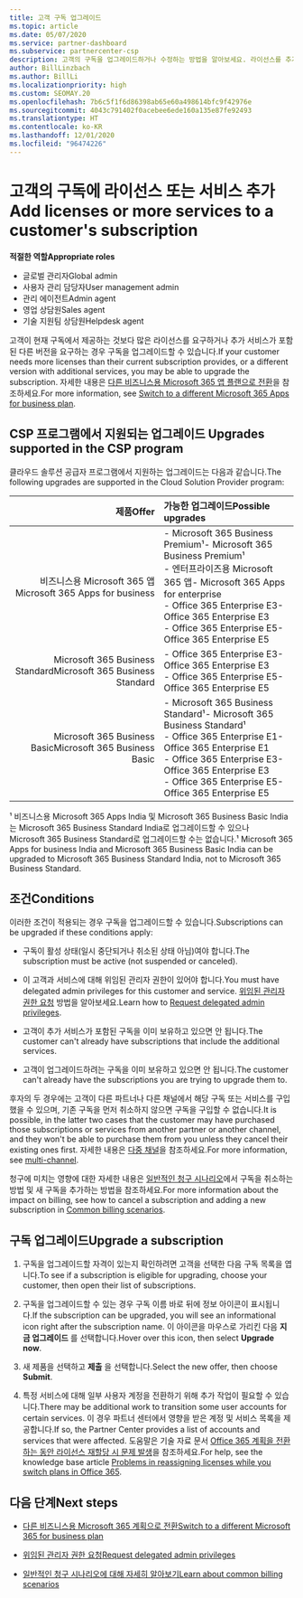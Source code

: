 ```yaml
---
title: 고객 구독 업그레이드
ms.topic: article
ms.date: 05/07/2020
ms.service: partner-dashboard
ms.subservice: partnercenter-csp
description: 고객의 구독을 업그레이드하거나 수정하는 방법을 알아보세요. 라이선스를 추가하거나 더 많은 서비스를 보유한 다른 버전으로 이동합니다.
author: BillLinzbach
ms.author: BillLi
ms.localizationpriority: high
ms.custom: SEOMAY.20
ms.openlocfilehash: 7b6c5f1f6d86398ab65e60a498614bfc9f42976e
ms.sourcegitcommit: 4043c791402f0acebee6ede160a135e87fe92493
ms.translationtype: HT
ms.contentlocale: ko-KR
ms.lasthandoff: 12/01/2020
ms.locfileid: "96474226"
---
```

# <a name="add-licenses-or-more-services-to-a-customers-subscription"></a><span data-ttu-id="8ff7e-104">고객의 구독에 라이선스 또는 서비스 추가</span><span class="sxs-lookup"><span data-stu-id="8ff7e-104">Add licenses or more services to a customer's subscription</span></span>

<span data-ttu-id="8ff7e-105">**적절한 역할**</span><span class="sxs-lookup"><span data-stu-id="8ff7e-105">**Appropriate roles**</span></span>

- <span data-ttu-id="8ff7e-106">글로벌 관리자</span><span class="sxs-lookup"><span data-stu-id="8ff7e-106">Global admin</span></span>
- <span data-ttu-id="8ff7e-107">사용자 관리 담당자</span><span class="sxs-lookup"><span data-stu-id="8ff7e-107">User management admin</span></span>
- <span data-ttu-id="8ff7e-108">관리 에이전트</span><span class="sxs-lookup"><span data-stu-id="8ff7e-108">Admin agent</span></span>
- <span data-ttu-id="8ff7e-109">영업 상담원</span><span class="sxs-lookup"><span data-stu-id="8ff7e-109">Sales agent</span></span>
- <span data-ttu-id="8ff7e-110">기술 지원팀 상담원</span><span class="sxs-lookup"><span data-stu-id="8ff7e-110">Helpdesk agent</span></span>

<span data-ttu-id="8ff7e-111">고객이 현재 구독에서 제공하는 것보다 많은 라이선스를 요구하거나 추가 서비스가 포함된 다른 버전을 요구하는 경우 구독을 업그레이드할 수 있습니다.</span><span class="sxs-lookup"><span data-stu-id="8ff7e-111">If your customer needs more licenses than their current subscription provides, or a different version with additional services, you may be able to upgrade the subscription.</span></span> <span data-ttu-id="8ff7e-112">자세한 내용은 [다른 비즈니스용 Microsoft 365 앱 플랜으로 전환](/microsoft-365/commerce/subscriptions/switch-to-a-different-plan)을 참조하세요.</span><span class="sxs-lookup"><span data-stu-id="8ff7e-112">For more information, see [Switch to a different Microsoft 365 Apps for business plan](/microsoft-365/commerce/subscriptions/switch-to-a-different-plan).</span></span>

## <a name="upgrades-supported-in-the-csp-program"></a><span data-ttu-id="8ff7e-113">CSP 프로그램에서 지원되는 업그레이드 <a id="upgradesubscription"></a></span><span class="sxs-lookup"><span data-stu-id="8ff7e-113">Upgrades supported in the CSP program <a id="upgradesubscription"></a></span></span>

<span data-ttu-id="8ff7e-114">클라우드 솔루션 공급자 프로그램에서 지원하는 업그레이드는 다음과 같습니다.</span><span class="sxs-lookup"><span data-stu-id="8ff7e-114">The following upgrades are supported in the Cloud Solution Provider program:</span></span>

| <span data-ttu-id="8ff7e-115">제품</span><span class="sxs-lookup"><span data-stu-id="8ff7e-115">Offer</span></span> | <span data-ttu-id="8ff7e-116">가능한 업그레이드</span><span class="sxs-lookup"><span data-stu-id="8ff7e-116">Possible upgrades</span></span>|
|---:|:---|
| <span data-ttu-id="8ff7e-117">비즈니스용 Microsoft 365 앱</span><span class="sxs-lookup"><span data-stu-id="8ff7e-117">Microsoft 365 Apps for business</span></span>   | <span data-ttu-id="8ff7e-118">- Microsoft 365 Business Premium¹</span><span class="sxs-lookup"><span data-stu-id="8ff7e-118">- Microsoft 365 Business Premium¹</span></span> <br/>  <span data-ttu-id="8ff7e-119">- 엔터프라이즈용 Microsoft 365 앱</span><span class="sxs-lookup"><span data-stu-id="8ff7e-119">- Microsoft 365 Apps for enterprise</span></span> <br/> <span data-ttu-id="8ff7e-120">- Office 365 Enterprise E3</span><span class="sxs-lookup"><span data-stu-id="8ff7e-120">- Office 365 Enterprise E3</span></span> <br/> <span data-ttu-id="8ff7e-121">- Office 365 Enterprise E5</span><span class="sxs-lookup"><span data-stu-id="8ff7e-121">- Office 365 Enterprise E5</span></span> <br/> |
| <span data-ttu-id="8ff7e-122">Microsoft 365 Business Standard</span><span class="sxs-lookup"><span data-stu-id="8ff7e-122">Microsoft 365 Business Standard</span></span>    | <span data-ttu-id="8ff7e-123">- Office 365 Enterprise E3</span><span class="sxs-lookup"><span data-stu-id="8ff7e-123">- Office 365 Enterprise E3</span></span> <br/> <span data-ttu-id="8ff7e-124">- Office 365 Enterprise E5</span><span class="sxs-lookup"><span data-stu-id="8ff7e-124">- Office 365 Enterprise E5</span></span> <br/> |
| <span data-ttu-id="8ff7e-125">Microsoft 365 Business Basic</span><span class="sxs-lookup"><span data-stu-id="8ff7e-125">Microsoft 365 Business Basic</span></span> | <span data-ttu-id="8ff7e-126">- Microsoft 365 Business Standard¹</span><span class="sxs-lookup"><span data-stu-id="8ff7e-126">- Microsoft 365 Business Standard¹</span></span> <br/> <span data-ttu-id="8ff7e-127">- Office 365 Enterprise E1</span><span class="sxs-lookup"><span data-stu-id="8ff7e-127">- Office 365 Enterprise E1</span></span> <br/> <span data-ttu-id="8ff7e-128">- Office 365 Enterprise E3</span><span class="sxs-lookup"><span data-stu-id="8ff7e-128">- Office 365 Enterprise E3</span></span><br/> <span data-ttu-id="8ff7e-129">- Office 365 Enterprise E5</span><span class="sxs-lookup"><span data-stu-id="8ff7e-129">- Office 365 Enterprise E5</span></span> <br/> |

<span data-ttu-id="8ff7e-130">¹ 비즈니스용 Microsoft 365 Apps India 및 Microsoft 365 Business Basic India는 Microsoft 365 Business Standard India로 업그레이드할 수 있으나 Microsoft 365 Business Standard로 업그레이드할 수는 없습니다.</span><span class="sxs-lookup"><span data-stu-id="8ff7e-130">¹ Microsoft 365 Apps for business India and Microsoft 365 Business Basic India can be upgraded to Microsoft 365 Business Standard India, not to Microsoft 365 Business Standard.</span></span>


## <a name="conditions"></a><span data-ttu-id="8ff7e-131">조건</span><span class="sxs-lookup"><span data-stu-id="8ff7e-131">Conditions</span></span>

<span data-ttu-id="8ff7e-132">이러한 조건이 적용되는 경우 구독을 업그레이드할 수 있습니다.</span><span class="sxs-lookup"><span data-stu-id="8ff7e-132">Subscriptions can be upgraded if these conditions apply:</span></span>

- <span data-ttu-id="8ff7e-133">구독이 활성 상태(일시 중단되거나 취소된 상태 아님)여야 합니다.</span><span class="sxs-lookup"><span data-stu-id="8ff7e-133">The subscription must be active (not suspended or canceled).</span></span>

- <span data-ttu-id="8ff7e-134">이 고객과 서비스에 대해 위임된 관리자 권한이 있어야 합니다.</span><span class="sxs-lookup"><span data-stu-id="8ff7e-134">You must have delegated admin privileges for this customer and service.</span></span> <span data-ttu-id="8ff7e-135">[위임된 관리자 권한 요청](request-a-relationship-with-a-customer.md) 방법을 알아보세요.</span><span class="sxs-lookup"><span data-stu-id="8ff7e-135">Learn how to [Request delegated admin privileges](request-a-relationship-with-a-customer.md).</span></span>

- <span data-ttu-id="8ff7e-136">고객이 추가 서비스가 포함된 구독을 이미 보유하고 있으면 안 됩니다.</span><span class="sxs-lookup"><span data-stu-id="8ff7e-136">The customer can't already have subscriptions that include the additional services.</span></span>

- <span data-ttu-id="8ff7e-137">고객이 업그레이드하려는 구독을 이미 보유하고 있으면 안 됩니다.</span><span class="sxs-lookup"><span data-stu-id="8ff7e-137">The customer can't already have the subscriptions you are trying to upgrade them to.</span></span>

<span data-ttu-id="8ff7e-138">후자의 두 경우에는 고객이 다른 파트너나 다른 채널에서 해당 구독 또는 서비스를 구입했을 수 있으며, 기존 구독을 먼저 취소하지 않으면 구독을 구입할 수 없습니다.</span><span class="sxs-lookup"><span data-stu-id="8ff7e-138">It is possible, in the latter two cases that the customer may have purchased those subscriptions or services from another partner or another channel, and they won't be able to purchase them from you unless they cancel their existing ones first.</span></span> <span data-ttu-id="8ff7e-139">자세한 내용은 [다중 채널](multichannel.md)을 참조하세요.</span><span class="sxs-lookup"><span data-stu-id="8ff7e-139">For more information, see [multi-channel](multichannel.md).</span></span>

<span data-ttu-id="8ff7e-140">청구에 미치는 영향에 대한 자세한 내용은 [일반적인 청구 시나리오](common-billing-scenarios.md)에서 구독을 취소하는 방법 및 새 구독을 추가하는 방법을 참조하세요.</span><span class="sxs-lookup"><span data-stu-id="8ff7e-140">For more information about the impact on billing, see how to cancel a subscription and adding a new subscription in [Common billing scenarios](common-billing-scenarios.md).</span></span>

## <a name="upgrade-a-subscription"></a><span data-ttu-id="8ff7e-141">구독 업그레이드</span><span class="sxs-lookup"><span data-stu-id="8ff7e-141">Upgrade a subscription</span></span>

1. <span data-ttu-id="8ff7e-142">구독을 업그레이드할 자격이 있는지 확인하려면 고객을 선택한 다음 구독 목록을 엽니다.</span><span class="sxs-lookup"><span data-stu-id="8ff7e-142">To see if a subscription is eligible for upgrading, choose your customer, then open their list of subscriptions.</span></span>

2. <span data-ttu-id="8ff7e-143">구독을 업그레이드할 수 있는 경우 구독 이름 바로 뒤에 정보 아이콘이 표시됩니다.</span><span class="sxs-lookup"><span data-stu-id="8ff7e-143">If the subscription can be upgraded, you will see an informational icon right after the subscription name.</span></span> <span data-ttu-id="8ff7e-144">이 아이콘을 마우스로 가리킨 다음 **지금 업그레이드** 를 선택합니다.</span><span class="sxs-lookup"><span data-stu-id="8ff7e-144">Hover over this icon, then select **Upgrade now**.</span></span>

3. <span data-ttu-id="8ff7e-145">새 제품을 선택하고 **제출** 을 선택합니다.</span><span class="sxs-lookup"><span data-stu-id="8ff7e-145">Select the new offer, then choose **Submit**.</span></span>

4. <span data-ttu-id="8ff7e-146">특정 서비스에 대해 일부 사용자 계정을 전환하기 위해 추가 작업이 필요할 수 있습니다.</span><span class="sxs-lookup"><span data-stu-id="8ff7e-146">There may be additional work to transition some user accounts for certain services.</span></span> <span data-ttu-id="8ff7e-147">이 경우 파트너 센터에서 영향을 받은 계정 및 서비스 목록을 제공합니다.</span><span class="sxs-lookup"><span data-stu-id="8ff7e-147">If so, the Partner Center provides a list of accounts and services that were affected.</span></span> <span data-ttu-id="8ff7e-148">도움말은 기술 자료 문서 [Office 365 계획을 전환하는 동안 라이선스 재할당 시 문제 발생](/microsoft-365/commerce/subscriptions/switch-to-a-different-plan)을 참조하세요.</span><span class="sxs-lookup"><span data-stu-id="8ff7e-148">For help, see the knowledge base article [Problems in reassigning licenses while you switch plans in Office 365](/microsoft-365/commerce/subscriptions/switch-to-a-different-plan).</span></span>


## <a name="next-steps"></a><span data-ttu-id="8ff7e-149">다음 단계</span><span class="sxs-lookup"><span data-stu-id="8ff7e-149">Next steps</span></span>

- [<span data-ttu-id="8ff7e-150">다른 비즈니스용 Microsoft 365 계획으로 전환</span><span class="sxs-lookup"><span data-stu-id="8ff7e-150">Switch to a different Microsoft 365 for business plan</span></span>](/microsoft-365/commerce/subscriptions/switch-to-a-different-plan)

- [<span data-ttu-id="8ff7e-151">위임된 관리자 권한 요청</span><span class="sxs-lookup"><span data-stu-id="8ff7e-151">Request delegated admin privileges</span></span>](request-a-relationship-with-a-customer.md)

- [<span data-ttu-id="8ff7e-152">일반적인 청구 시나리오에 대해 자세히 알아보기</span><span class="sxs-lookup"><span data-stu-id="8ff7e-152">Learn about common billing scenarios</span></span>](common-billing-scenarios.md)
